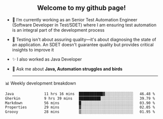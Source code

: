 <h2 align="center">Welcome to my github page!</h2>

- 🔭 I’m currently working as an Senior Test Automation Engineer (Software Developer in Test/SDET) where I am ensuring test automation is an integral part of the development process
- 🎩 Testing isn't about assuring quality—it's about diagnosing the state of an application. An SDET doesn't guarantee quality but provides critical insights to improve it
- ✨ I also worked as Java Developer
- 💬 Ask me about **Java, Automation struggles and birds**
  
  -------
  
📊 Weekly development breakdown

<!--START_SECTION:waka-->

```txt
Java              11 hrs 16 mins  ███████████▓░░░░░░░░░░░░░   46.48 %
Gherkin           9 hrs 39 mins   ██████████░░░░░░░░░░░░░░░   39.79 %
Markdown          56 mins         █░░░░░░░░░░░░░░░░░░░░░░░░   03.90 %
Properties        29 mins         ▓░░░░░░░░░░░░░░░░░░░░░░░░   02.05 %
Groovy            28 mins         ▒░░░░░░░░░░░░░░░░░░░░░░░░   01.95 %
```

<!--END_SECTION:waka-->

